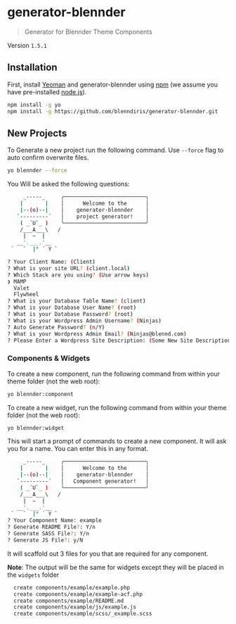 # generator-blennder

> Generator for Blennder Theme Components

Version `1.5.1`

## Installation

First, install [Yeoman](http://yeoman.io) and generator-blennder using [npm](https://www.npmjs.com/) (we assume you have pre-installed [node.js](https://nodejs.org/)).

```bash
npm install -g yo
npm install -g https://github.com/blenndiris/generator-blennder.git
```

## New Projects

To Generate a new project run the following command. Use `--force` flag to auto confirm overwrite files.

```bash
yo blennder --force
```



You Will be asked the following questions:
```bash
     _-----_     ╭──────────────────────────╮
    |       |    │      Welcome to the      │
    |--(o)--|    │    generator-blennder    │
   `---------´   │    project generator!    │
    ( _´U`_ )    ╰──────────────────────────╯
    /___A___\   /
     |  ~  |
   __'.___.'__
 ´   `  |° ´ Y `

? Your Client Name: (Client)
? What is your site URL? (client.local)
? Which Stack are you using? (Use arrow keys)
❯ MAMP
  Valet
  Flywheel
? What is your Database Table Name? (client)
? What is your Database User Name? (root)
? What is your Database Password? (root)
? What is your Wordpress Admin Username? (Ninjas)
? Auto Generate Password? (n/Y)
? What is your Wordpress Admin Email? (Ninjas@blennd.com)
? Please Enter a Wordpress Site Description: (Some New Site Description)
```

### Components & Widgets

To create a new component, run the following command from within your theme folder (not the web root):

```bash
yo blennder:component
```

To create a new widget, run the following command from within your theme folder (not the web root):

```bash
yo blennder:widget
```

This will start a prompt of commands to create a new component. It will ask you for a name. You can enter this in any format.

```bash
     _-----_     ╭──────────────────────────╮
    |       |    │      Welcome to the      │
    |--(o)--|    │    generator-blennder    │
   `---------´   │   Component generator!   │
    ( _´U`_ )    ╰──────────────────────────╯
    /___A___\   /
     |  ~  |
   __'.___.'__
 ´   `  |° ´ Y `
? Your Component Name: example
? Generate README File?: Y/n
? Generate SASS File?: Y/n
? Generate JS File?: y/N
```

It will scaffold out 3 files for you that are required for any component.

**Note**: The output will be the same for widgets except they will be placed in the `widgets` folder

```bash
  create components/example/example.php
  create components/example/example-acf.php
  create components/example/README.md
  create components/example/js/example.js
  create components/example/scss/_example.scss
```
